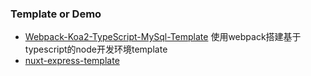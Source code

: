 
### Template or Demo

- [Webpack-Koa2-TypeScript-MySql-Template](./Webpack-Koa2-TypeScript-MySql-Template) 使用webpack搭建基于typescript的node开发环境template
- [nuxt-express-template](./nuxt-express-template) 